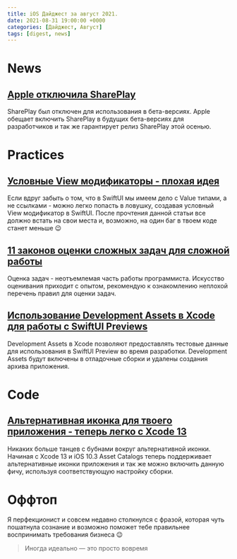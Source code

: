 ```yaml
---
title: iOS Дайджест за август 2021.
date: 2021-08-31 19:00:00 +0000
categories: [Дайджест, Август]
tags: [digest, news]
---
```

# News

## [Apple отключила SharePlay](https://developer.apple.com/news/?id=mxaeu6er)

SharePlay был отключен для использования в бета-версиях. Apple обещает включить SharePlay в будущих бета-версиях для разработчиков и так же гарантирует релиз SharePlay этой осенью.


# Practices

## [Условные View модификаторы - плохая идея](https://www.objc.io/blog/2021/08/24/conditional-view-modifiers)

Если вдруг забыть о том, что в SwiftUI мы имеем дело с Value типами, а не ссылками - можно легко попасть в ловушку, создавая условный View модификатор в SwiftUI. После прочтения данной статьи все должно встать на свои места и, возможно, на один баг в твоем коде станет меньше 😉

## [11 законов оценки сложных задач для сложной работы](https://betterprogramming.pub/11-laws-of-software-estimation-for-complex-work-c23b6e5e9ec4)

Оценка задач - неотъемлемая часть работы программиста. Искусство оценивания приходит с опытом, рекомендую к ознакомлению неплохой перечень правил для оценки задач. 

## [Использование Development Assets в Xcode для работы с SwiftUI Previews](https://www.avanderlee.com/xcode/development-assets-preview-catalog/)

Development Assets в Xcode позволяют предоставлять тестовые данные для использования в SwiftUI Preview во время разработки. Development Assets будут включены в отладочные сборки и удалены создания архива приложения.

# Code

## [Альтернативная иконка для твоего приложения - теперь легко с Xcode 13](https://katzenbaer.medium.com/alternate-app-icons-using-asset-catalogs-in-xcode-13-da6387d1cd78)

Никаких больше танцев с бубнами вокруг альтернативной иконки. Начиная с Xcode 13 и iOS 10.3 Asset Catalogs теперь поддерживает альтернативные иконки приложения и так же можно включить данную фичу, используя соответствующую настройку сборки.

# Оффтоп

Я перфекционист и совсем недавно столкнулся с фразой, которая чуть пошатнула сознание и возможно поможет тебе правильнее воспринимать требования бизнеса 😉

> Иногда идеально — это просто вовремя
